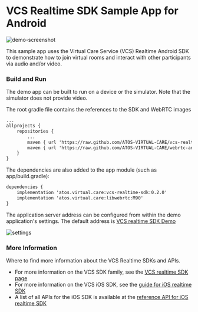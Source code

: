 # VCS Realtime SDK Sample App for Android
![demo-screenshot](https://user-images.githubusercontent.com/4389724/126681575-494fd176-77e2-441b-89a1-ef007354d094.png)

This sample app uses the Virtual Care Service (VCS) Realtime Android SDK to demonstrate how to join virtual rooms and interact with other participants via audio and/or video.
### Build and Run

The demo app can be built to run on a device or the simulator. Note that the simulator does not provide video.

The root gradle file contains the references to the SDK and WebRTC images
```xml
...
allprojects {
    repositories {
        ...
        maven { url 'https://raw.github.com/ATOS-VIRTUAL-CARE/vcs-realtime-sdk-android/repo/' }
        maven { url 'https://raw.github.com/ATOS-VIRTUAL-CARE/webrtc-android/repo/' }
    }
}
```

The dependencies are also added to the app module (such as app/build.gradle):
```xml
dependencies {
    implementation 'atos.virtual.care:vcs-realtime-sdk:0.2.0'
    implementation 'atos.virtual.care:libwebrtc:M90'
}
```

The application server address can be configured from within the demo application's settings. The default address is [VCS realtime SDK Demo](https://sdk-demo.virtualcareservices.net/)

![settings](https://user-images.githubusercontent.com/4389724/127666467-9bb285cf-da46-4b21-b3a3-7f3e30ac9100.png)


### More Information

Where to find more information about the VCS Realtime SDKs and APIs.

* For more information on the VCS SDK family, see the [VCS realtime SDK page](https://sdk.virtualcareservices.net/)
* For more information on the VCS iOS SDK, see the [guide for iOS realtime SDK](https://sdk.virtualcareservices.net/sdks/android)
* A list of all APIs for the iOS SDK is available at the [reference API for iOS realtime SDK](https://sdk.virtualcareservices.net/reference/android)
